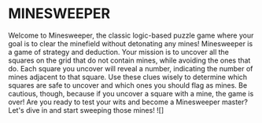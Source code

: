 # MINESWEEPER
Welcome to Minesweeper, the classic logic-based puzzle game where your goal is to clear the minefield without detonating any mines! Minesweeper is a game of strategy and deduction. Your mission is to uncover all the squares on the grid that do not contain mines, while avoiding the ones that do. Each square you uncover will reveal a number, indicating the number of mines adjacent to that square. Use these clues wisely to determine which squares are safe to uncover and which ones you should flag as mines. Be cautious, though, because if you uncover a square with a mine, the game is over! Are you ready to test your wits and become a Minesweeper master? Let's dive in and start sweeping those mines!
![]
